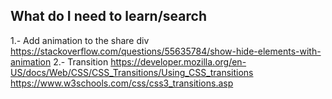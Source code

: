 ## What do I need to learn/search

1.- Add animation to the share div https://stackoverflow.com/questions/55635784/show-hide-elements-with-animation
2.- Transition https://developer.mozilla.org/en-US/docs/Web/CSS/CSS_Transitions/Using_CSS_transitions
https://www.w3schools.com/css/css3_transitions.asp
